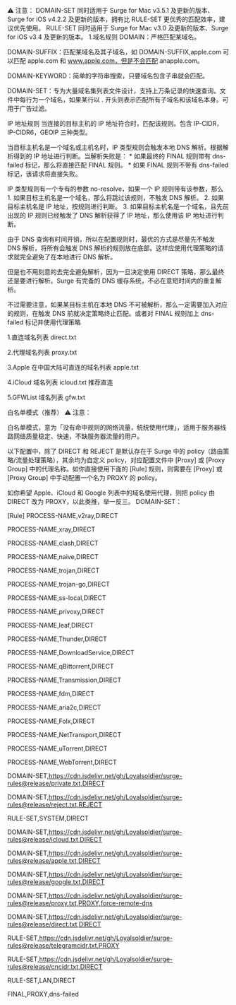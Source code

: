 ⚠️ 注意：
DOMAIN-SET 同时适用于 Surge for Mac v3.5.1 及更新的版本、Surge for iOS v4.2.2 及更新的版本，拥有比 RULE-SET 更优秀的匹配效率，建议优先使用。
RULE-SET 同时适用于 Surge for Mac v3.0 及更新的版本、Surge for iOS v3.4 及更新的版本。
1.域名规则
DOMAIN：严格匹配某域名。

DOMAIN-SUFFIX：匹配某域名及其子域名，如 DOMAIN-SUFFIX,apple.com 可以匹配 apple.com 和 www.apple.com，但是不会匹配 anapple.com。

DOMAIN-KEYWORD：简单的字符串搜索，只要域名包含子串就会匹配。

DOMAIN-SET：专为大量域名集列表文件设计，支持上万条记录的快速查询。文件中每行为一个域名，如果某行以 . 开头则表示匹配所有子域名和该域名本身。可用于广告过滤。

IP 地址规则
当连接的目标主机的 IP 地址符合时，匹配该规则。包含 IP-CIDR，IP-CIDR6，GEOIP 三种类型。

当目标主机名是一个域名或主机名时，IP 类型规则会触发本地 DNS 解析。根据解析得到的 IP 地址进行判断。当解析失败是： * 如果最终的 FINAL 规则带有 dns-failed 标记，那么将直接匹配 FINAL 规则。 * 如果 FINAL 规则不带有 dns-failed 标记，该请求将直接失败。

IP 类型规则有一个专有的参数 no-resolve，如果一个 IP 规则带有该参数，那么 1. 如果目标主机名是一个域名，那么将跳过该规则，不触发 DNS 解析。 2. 如果目标主机名是 IP 地址，按规则进行判断。 3. 如果目标主机名是一个域名，且先前出现的 IP 规则已经触发了 DNS 解析获得了 IP 地址，那么使用该 IP 地址进行判断。

由于 DNS 查询有时间开销，所以在配置规则时，最优的方式是尽量先不触发 DNS 解析，将所有会触发 DNS 解析的规则放在底部。这样应使用代理策略的请求就完全避免了在本地进行 DNS 解析。

但是也不用刻意的去完全避免解析，因为一旦决定使用 DIRECT 策略，那么最终还是要进行解析。Surge 有完备的 DNS 缓存系统，不必在意短时间内的重复解析。

不过需要注意，如果某目标主机在本地 DNS 不可被解析，那么一定需要加入对应的规则，在触发 DNS 前就决定策略终止匹配。或者对 FINAL 规则加上 dns-failed 标记并使用代理策略

1.直连域名列表 direct.txt

2.代理域名列表 proxy.txt

3.Apple 在中国大陆可直连的域名列表 apple.txt

4.iCloud 域名列表 icloud.txt  推荐直连

5.GFWList 域名列表 gfw.txt    


白名单模式（推荐）
⚠️ 注意：

白名单模式，意为「没有命中规则的网络流量，统统使用代理」，适用于服务器线路网络质量稳定、快速，不缺服务器流量的用户。

以下配置中，除了 DIRECT 和 REJECT 是默认存在于 Surge 中的 policy（路由策略/流量处理策略），其余均为自定义 policy，对应配置文件中 [Proxy] 或 [Proxy Group] 中的代理名称。如你直接使用下面的 [Rule] 规则，则需要在 [Proxy] 或 [Proxy Group] 中手动配置一个名为 PROXY 的 policy。

如你希望 Apple、iCloud 和 Google 列表中的域名使用代理，则把 policy 由 DIRECT 改为 PROXY，以此类推，举一反三。
DOMAIN-SET：

[Rule]
PROCESS-NAME,v2ray,DIRECT

PROCESS-NAME,xray,DIRECT

PROCESS-NAME,clash,DIRECT

PROCESS-NAME,naive,DIRECT

PROCESS-NAME,trojan,DIRECT

PROCESS-NAME,trojan-go,DIRECT

PROCESS-NAME,ss-local,DIRECT

PROCESS-NAME,privoxy,DIRECT

PROCESS-NAME,leaf,DIRECT

PROCESS-NAME,Thunder,DIRECT

PROCESS-NAME,DownloadService,DIRECT

PROCESS-NAME,qBittorrent,DIRECT

PROCESS-NAME,Transmission,DIRECT

PROCESS-NAME,fdm,DIRECT

PROCESS-NAME,aria2c,DIRECT

PROCESS-NAME,Folx,DIRECT

PROCESS-NAME,NetTransport,DIRECT

PROCESS-NAME,uTorrent,DIRECT

PROCESS-NAME,WebTorrent,DIRECT

DOMAIN-SET,https://cdn.jsdelivr.net/gh/Loyalsoldier/surge-rules@release/private.txt,DIRECT

DOMAIN-SET,https://cdn.jsdelivr.net/gh/Loyalsoldier/surge-rules@release/reject.txt,REJECT

RULE-SET,SYSTEM,DIRECT

DOMAIN-SET,https://cdn.jsdelivr.net/gh/Loyalsoldier/surge-rules@release/icloud.txt,DIRECT

DOMAIN-SET,https://cdn.jsdelivr.net/gh/Loyalsoldier/surge-rules@release/apple.txt,DIRECT

DOMAIN-SET,https://cdn.jsdelivr.net/gh/Loyalsoldier/surge-rules@release/google.txt,DIRECT

DOMAIN-SET,https://cdn.jsdelivr.net/gh/Loyalsoldier/surge-rules@release/proxy.txt,PROXY,force-remote-dns

DOMAIN-SET,https://cdn.jsdelivr.net/gh/Loyalsoldier/surge-rules@release/direct.txt,DIRECT

RULE-SET,https://cdn.jsdelivr.net/gh/Loyalsoldier/surge-rules@release/telegramcidr.txt,PROXY

RULE-SET,https://cdn.jsdelivr.net/gh/Loyalsoldier/surge-rules@release/cncidr.txt,DIRECT

RULE-SET,LAN,DIRECT

FINAL,PROXY,dns-failed
